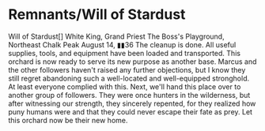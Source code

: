 # Remnants/Will of Stardust

Will of Stardust[]
White King, Grand Priest
The Boss's Playground, Northeast Chalk Peak
August 14, ▮▮36
The cleanup is done. All useful supplies, tools, and equipment have been loaded and transported. This orchard is now ready to serve its new purpose as another base. Marcus and the other followers haven't raised any further objections, but I know they still regret abandoning such a well-located and well-equipped stronghold. At least everyone complied with this.
Next, we'll hand this place over to another group of followers. They were once hunters in the wilderness, but after witnessing our strength, they sincerely repented, for they realized how puny humans were and that they could never escape their fate as prey.
Let this orchard now be their new home.
